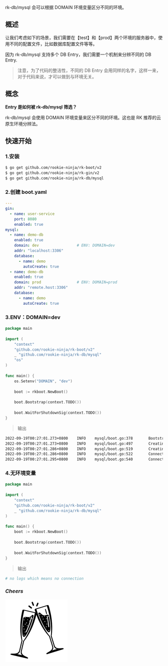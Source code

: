 rk-db/mysql 会可以根据 DOMAIN 环境变量区分不同的环境。

## 概述
让我们考虑如下的场景，我们需要在【test】和【prod】两个环境的服务器中，使用不同的配置文件，比如数据库配置文件等等。

因为 rk-db/mysql 支持多个 DB Entry，我们需要一个机制来分辨不同的 DB Entry.

> 注意，为了代码的整洁性，不同的 DB Entry 会用同样的名字，这样一来，对于代码来说，才可以做到与环境无关。

## 概念
**Entry 是如何被 rk-db/mysql 筛选？**

rk-db/mysql 会使用 DOMAIN 环境变量来区分不同的环境。这也是 RK 推荐的云原生环境分辨法。

## 快速开始
### 1.安装

```bash
$ go get github.com/rookie-ninja/rk-boot/v2
$ go get github.com/rookie-ninja/rk-gin/v2
$ go get github.com/rookie-ninja/rk-db/mysql
```

### 2.创建 boot.yaml
```yaml
---
gin:
  - name: user-service
    port: 8080
    enabled: true
mysql:
  - name: demo-db
    enabled: true
    domain: dev                 # ENV: DOMAIN=dev
    addr: "localhost:3306"
    database:
      - name: demo
        autoCreate: true
  - name: demo-db
    enabled: true
    domain: prod                # ENV: DOMAIN=prod
    addr: "remote.host:3306"
    database:
      - name: demo
        autoCreate: true
```

### 3.ENV：DOMAIN=dev
```go
package main

import (
	"context"
	"github.com/rookie-ninja/rk-boot/v2"
	_ "github.com/rookie-ninja/rk-db/mysql"
	"os"
)

func main() {
	os.Setenv("DOMAIN", "dev")

	boot := rkboot.NewBoot()

	boot.Bootstrap(context.TODO())

	boot.WaitForShutdownSig(context.TODO())
}
```

> 输出
```bash
2022-09-19T00:27:01.273+0800    INFO    mysql/boot.go:378       Bootstrap MySqlEntry    {"eventId": "bb4c7b17-db51-4c58-b611-0543e6689f2d", "entryName": "demo-db", "entryType": "MySqlEntry"}
2022-09-19T00:27:01.273+0800    INFO    mysql/boot.go:497       Creating database [demo]
2022-09-19T00:27:01.286+0800    INFO    mysql/boot.go:519       Creating database [demo] successs
2022-09-19T00:27:01.286+0800    INFO    mysql/boot.go:522       Connecting to database [demo]
2022-09-19T00:27:01.295+0800    INFO    mysql/boot.go:540       Connecting to database [demo] success
```

### 4.无环境变量
```go
package main

import (
	"context"
	"github.com/rookie-ninja/rk-boot/v2"
	_ "github.com/rookie-ninja/rk-db/mysql"
)

func main() {
	boot := rkboot.NewBoot()

	boot.Bootstrap(context.TODO())

	boot.WaitForShutdownSig(context.TODO())
}
```

> 输出
```bash
# no logs which means no connection
```

### _**Cheers**_
![](../../../img/user-guide/cheers.png)
